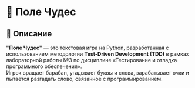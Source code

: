 # 🎡 Поле Чудес  

## 📌 Описание  
**"Поле Чудес"** — это текстовая игра на Python, разработанная с использованием методологии **Test-Driven Development (TDD)** в рамках лабораторной работы №3 по дисциплине «Тестирование и отладка программного обеспечения».  
Игрок вращает барабан, угадывает буквы и слова, зарабатывает очки и пытается разгадать слово, связанное с программированием.  
